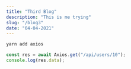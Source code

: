 ```yaml
---
title: "Third Blog"
description: "This is me trying"
slug: "/blog3"
date: "04-04-2021"
---
```


```bash
yarn add axios
```

```js
const res = await Axios.get("/api/users/10");
console.log(res.data);
```
